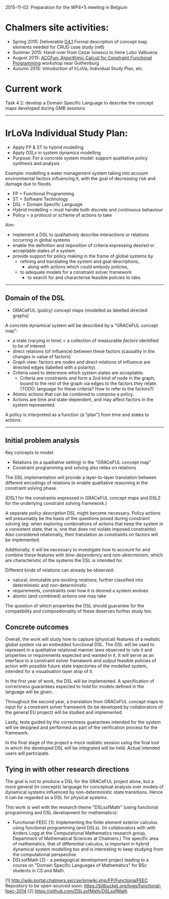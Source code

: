 2015-11-02: Preparation for the WP4+5 meeting in Belgium

# Chalmers site activities:
* Spring 2015: Deliverable [D4.1](../deliverables/d4.1/) Formal description of concept map elements needed for CRUD case study (m6)
* Summer 2015: Hand-over from Cezar Ionescu to Irene Lobo Valbuena
* August 2015: [ACCFun: Algorithmic Calculi for Constraint Functional Programming](../ACCFun.md) workshop near Gothenburg
* Autumn 2015: Introduction of IrLoVa, Individual Study Plan, etc.

# Current work

Task 4.2: develop a Domain Specific Language to describe the concept maps developed during GMB sessions

----------------

# IrLoVa Individual Study Plan:

* Apply FP & ST to hybrid modelling
* Apply DSLs in system dynamics modelling
* Purpose: For a concrete system model: support qualitative policy synthesis and analysis

Example: modelling a water management system taking into account environmental factors influencing it, with the goal of decreasing risk and damage due to floods.

* FP = Functional Programming
* ST = Software Technology
* DSL = Domain Specific Language
* Hybrid modelling = must handle both discrete and continuous behaviour
* Policy = a protocol or scheme of actions to take

Aim:
* implement a DSL to qualitatively describe interactions or relations occurring in global systems
* enable the definition and imposition of criteria expressing desired or acceptable states of a system
* provide support for policy making in the frame of global systems by
    * refining and translating the system and goal descriptions,
        * along with actions which could embody policies,
    * to adequate models for a constraint solver framework
        * to search for and characterise feasible policies to take.

----------------------------------------------------------------

## Domain of the DSL

* GRACeFUL (policy) concept maps (modelled as labelled directed graphs)

A concrete dynamical system will be described by a "GRACeFUL concept map":

* a state (varying in time) = a collection of measurable *factors* identified to be of interest
* direct relations (of influence) between these factors (causality in the changes in value of factors)
* Graph view: factors are nodes and direct relations of influence are directed edges (labelled with a polarity).
* Criteria used to determine which system states are acceptable.
    * Criteria are constraints and form a 2nd kind of node in the graph, bound to the rest of the graph via edges to the factors they relate. (TODO: language for these criteria? How to refer to the factors?)
* Atomic actions that can be combined to compose a policy.
* Actions are time and state-dependent, and may affect factors in the system represented.

A policy is interpreted as a function (a "plan") from time and states to actions.

----------------

## Initial problem analysis

Key concepts to model:
* Relations (in a qualitative setting) in the "GRACeFUL concept map"
* Constraint programming and solving also relies on relations

The DSL implementation will provide a layer-to-layer translation between
different encodings of relations to enable qualitative reasoning in the
constraint solving phase.

(DSL1 for the constraints expressed in GRACeFUL concept maps and DSL2 for the
underlying constraint solving framework.)

A separate *policy description* DSL might become necessary. Policy actions will
presumably be the basis of the questions posed during constraint solving (eg:
when exploring combinations of actions that keep the system in a consistent
state, that is, one that does not violate imposed constraints). Also considered
relationally, their translation as constraints on factors will be implemented.

Additionally, it will be necessary to investigate how to account for and combine
these features with *time-dependency* and *non-determinism*, which are
characteristic of the systems the DSL is intended for.

Different kinds of relations can already be observed:

* natural, immutable pre-existing relations; further classified into deterministic and non-deterministic
* requirements, constraints over how it is desired a system evolves
* atomic (and combined) actions one may take

The question of which properties the DSL should guarantee for the compatibility
and compositionality of these deserves further study too.


## Concrete outcomes

Overall, the work will study how to capture (physical) features of a realistic
global system via an embedded functional DSL. The DSL will be used to represent
in a qualitative relational manner laws observed to rule it and properties or
requirements expected and wanted in it. It will serve as an interface to a
constraint solver framework and output feasible policies of action with possible
future state trajectories of the modelled system, intended for a visualisation
layer atop of it.

In the first year of work, the DSL will be implemented. A specification of
correctness guarantees expected to hold for models defined in the language will
be given.

Throughout the second year, a translation from GRACeFUL concept maps to input
for a constraint solver framework (to be developed by collaborators of the
general EU project) will be studied and implemented.

Lastly, tests guided by the correctness guarantees intended for the system will
be designed and performed as part of the verification process for the framework.

In the final stage of the project a mock realistic session using the final tool
in which the developed DSL will be integrated will be held. Actual intended users
will participate.

## Tying in with other research directions

The goal is not to produce a DSL for the GRACeFUL project alone, but a more
general (in concepts) language for conceptual analysis over models of dynamical
systems influenced by non-deterministic state transitions. Hence it can be
regarded as a DSL for physical systems.

This work is well with the research theme "DSLsofMath" (using functional
programming and DSL development for mathematics):

* Functional-FEEC [1]: Implementing the finite element exterior calculus using
  functional programming (and DSLs). (In collaborators with with Anders Logg at
  the Computational Mathematics research group, Department of Mathematical
  Sciences at Chalmers.) The specific area of mathematics, that of differential
  calculus, is important in hybrid dynamical system modelling too and is
  interesting to keep studying from the computational perspective.
* DSLsofMath [2] - a pedagogical development project leading to a course on
  "Domain Specific Languages of Mathematics" for BSc students in CS and Math.

[1] http://wiki.portal.chalmers.se/cse/pmwiki.php/FP/FunctionalFEEC
Repository to be open-sourced soon: https://bitbucket.org/logg/functional-feec-2014
[2] https://github.com/DSLsofMath/DSLsofMath
